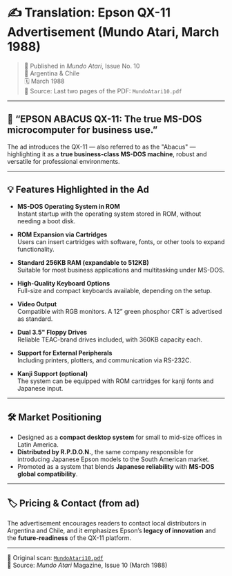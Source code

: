 # ✍️ Translation: Epson QX-11 Advertisement (Mundo Atari, March 1988)

> 📄 Published in *Mundo Atari*, Issue No. 10  
> 📍 Argentina & Chile  
> 🗓️ March 1988  
> 📂 Source: Last two pages of the PDF: `MundoAtari10.pdf`  

---

## 📢 “EPSON ABACUS QX-11: The true MS-DOS microcomputer for business use.”

The ad introduces the QX-11 — also referred to as the "Abacus" — highlighting it as a **true business-class MS-DOS machine**, robust and versatile for professional environments.

---

## 💡 Features Highlighted in the Ad

- **MS-DOS Operating System in ROM**  
  Instant startup with the operating system stored in ROM, without needing a boot disk.

- **ROM Expansion via Cartridges**  
  Users can insert cartridges with software, fonts, or other tools to expand functionality.

- **Standard 256KB RAM (expandable to 512KB)**  
  Suitable for most business applications and multitasking under MS-DOS.

- **High-Quality Keyboard Options**  
  Full-size and compact keyboards available, depending on the setup.

- **Video Output**  
  Compatible with RGB monitors. A 12” green phosphor CRT is advertised as standard.

- **Dual 3.5" Floppy Drives**  
  Reliable TEAC-brand drives included, with 360KB capacity each.

- **Support for External Peripherals**  
  Including printers, plotters, and communication via RS-232C.

- **Kanji Support (optional)**  
  The system can be equipped with ROM cartridges for kanji fonts and Japanese input.

---

## 🛠️ Market Positioning

- Designed as a **compact desktop system** for small to mid-size offices in Latin America.
- **Distributed by R.P.D.O.N.**, the same company responsible for introducing Japanese Epson models to the South American market.
- Promoted as a system that blends **Japanese reliability** with **MS-DOS global compatibility**.

---

## 🏷️ Pricing & Contact (from ad)

The advertisement encourages readers to contact local distributors in Argentina and Chile, and it emphasizes Epson’s **legacy of innovation** and the **future-readiness** of the QX-11 platform.

---

📄 Original scan: [`MundoAtari10.pdf`](MundoAtari10.pdf)  
📜 Source: *Mundo Atari* Magazine, Issue 10 (March 1988)  
